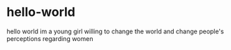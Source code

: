 # hello-world
hello world
im a young girl willing to change the world and change people's perceptions regarding women
